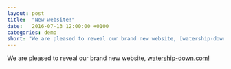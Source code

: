 ```yaml
---
layout: post
title:  "New website!"
date:   2016-07-13 12:00:00 +0100
categories: demo
short: "We are pleased to reveal our brand new website, [watership-down.com](https://www.watership-down.com/)!"
---
```

We are pleased to reveal our brand new website, [watership-down.com](https://www.watership-down.com/)!
